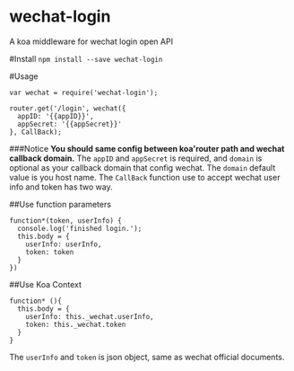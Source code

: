 # wechat-login
A koa middleware for wechat login open API

#Install
`npm install --save wechat-login`

#Usage
```
var wechat = require('wechat-login');

router.get('/login', wechat({
  appID: '{{appID}}',
  appSecret: '{{appSecret}}'
}, CallBack);
```

###Notice
**You should same config between koa'router path and wechat callback domain.**
The `appID` and `appSecret` is required, and `domain` is optional as your callback domain that config wechat.
The `domain` default value is you host name.
The `CallBack` function use to accept wechat user info and token has two way.

##Use function parameters
```
function*(token, userInfo) {
  console.log('finished login.');
  this.body = {
    userInfo: userInfo,
    token: token
  }
})
```

##Use Koa Context

```
function* (){
  this.body = {
    userInfo: this._wechat.userInfo,
    token: this._wechat.token
  }
}
```
The `userInfo` and `token` is json object, same as wechat official documents.
